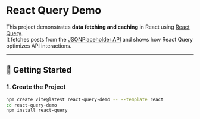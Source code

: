 # React Query Demo

This project demonstrates **data fetching and caching** in React using [React Query](https://react-query.tanstack.com/).  
It fetches posts from the [JSONPlaceholder API](https://jsonplaceholder.typicode.com/) and shows how React Query optimizes API interactions.

---

## 🚀 Getting Started

### 1. Create the Project

```bash
npm create vite@latest react-query-demo -- --template react
cd react-query-demo
npm install react-query
